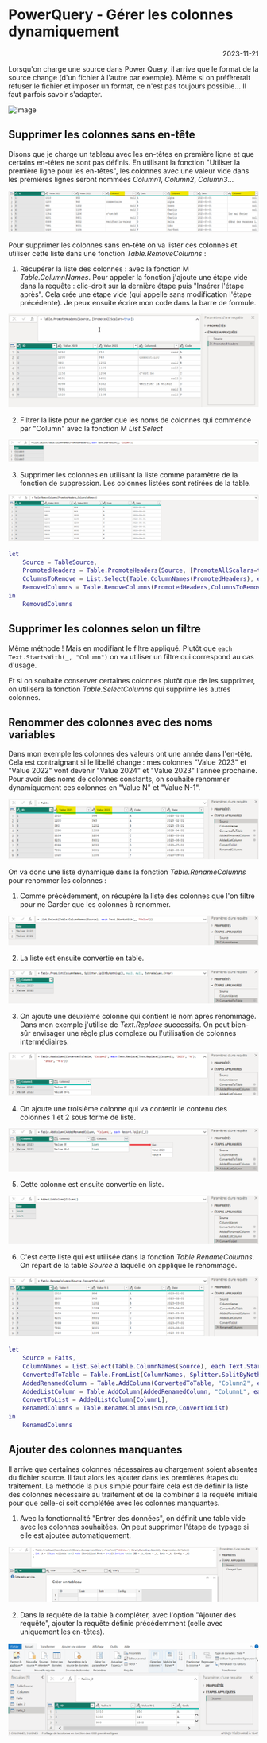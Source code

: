 # PowerQuery - Gérer les colonnes dynamiquement

<p style="text-align: right;">2023-11-21</p>

Lorsqu'on charge une source dans Power Query, il arrive que le format de la source change (d'un fichier à l'autre par exemple). Même si on préfèrerait refuser le fichier et imposer un format, ce n'est pas toujours possible... Il faut parfois savoir s'adapter.

![image](https://i.kym-cdn.com/entries/icons/original/000/023/987/overcome.jpg)

## Supprimer les colonnes sans en-tête

Disons que je charge un tableau avec les en-têtes en première ligne et que certains en-têtes ne sont pas définis. En utilisant la fonction "Utiliser la première ligne pour les en-têtes", les colonnes avec une valeur vide dans les premières lignes seront nommées *Column1*, *Column2*, *Column3*...

![image](/Images/20231121-powerquery-columns/Ex1-PromotedHeaders.png)

Pour supprimer les colonnes sans en-tête on va lister ces colonnes et utiliser cette liste dans une fonction *Table.RemoveColumns* :

1. Récupérer la liste des colonnes : avec la fonction M *Table.ColumnNames*. Pour appeler la fonction j'ajoute une étape vide dans la requête : clic-droit sur la dernière étape puis "Insérer l'étape après". Cela crée une étape vide (qui appelle sans modification l'étape précédente). Je peux ensuite écrire mon code dans la barre de formule.

![image](/Images/20231121-powerquery-columns/Ex1-ColumnNames.gif)

2. Filtrer la liste pour ne garder que les noms de colonnes qui commence par "Column" avec la fonction M *List.Select*

![image](/Images/20231121-powerquery-columns/Ex1-ColumnsToRemove.png)

3. Supprimer les colonnes en utilisant la liste comme paramètre de la fonction de suppression. Les colonnes listées sont retirées de la table.

![image](/Images/20231121-powerquery-columns/Ex1-RemovedColumns.png)

```M
let
    Source = TableSource,
    PromotedHeaders = Table.PromoteHeaders(Source, [PromoteAllScalars=true]),
    ColumnsToRemove = List.Select(Table.ColumnNames(PromotedHeaders), each Text.StartsWith(_, "Column")),
    RemovedColumns = Table.RemoveColumns(PromotedHeaders,ColumnsToRemove)
in
    RemovedColumns
```
## Supprimer les colonnes selon un filtre

Même méthode ! Mais en modifiant le filtre appliqué. Plutôt que ```each Text.StartsWith(_, "Column")``` on va utiliser un filtre qui correspond au cas d'usage.

Et si on souhaite conserver certaines colonnes plutôt que de les supprimer, on utilisera la fonction *Table.SelectColumns* qui supprime les autres colonnes.


## Renommer des colonnes avec des noms variables

Dans mon exemple les colonnes des valeurs ont une année dans l'en-tête. Cela est contraignant si le libellé change : mes colonnes "Value 2023" et "Value 2022" vont devenir "Value 2024" et "Value 2023" l'année prochaine.
Pour avoir des noms de colonnes constants, on souhaite renommer dynamiquement ces colonnes en "Value N" et "Value N-1".

![image](/Images/20231121-powerquery-columns/Ex2-Source.png)

On va donc une liste dynamique dans la fonction *Table.RenameColumns* pour renommer les colonnes :

1. Comme précédemment, on récupère la liste des colonnes que l'on filtre pour ne Garder que les colonnes à renommer.

![image](/Images/20231121-powerquery-columns/Ex2-ColumnNames.png)

2. La liste est ensuite convertie en table.

![image](/Images/20231121-powerquery-columns/Ex2-ConvertedToTable.png)

3. On ajoute une deuxième colonne qui contient le nom après renommage. Dans mon exemple j'utilise de *Text.Replace* successifs. On peut bien-sûr envisager une règle plus complexe ou l'utilisation de colonnes intermédiaires.

![image](/Images/20231121-powerquery-columns/Ex2-AddedRenamedColumn.png)

4. On ajoute une troisième colonne qui va contenir le contenu des colonnes 1 et 2 sous forme de liste. 

![image](/Images/20231121-powerquery-columns/Ex2-AddListColumn.png)

5. Cette colonne est ensuite convertie en liste.

![image](/Images/20231121-powerquery-columns/Ex2-ConvertToList.png)
 
6. C'est cette liste qui est utilisée dans la fonction *Table.RenameColumns*. On repart de la table *Source* à laquelle on applique le renommage.

![image](/Images/20231121-powerquery-columns/Ex2-RenamedColumns.png)

```M
let
    Source = Faits,
    ColumnNames = List.Select(Table.ColumnNames(Source), each Text.StartsWith(_, "Value")),
    ConvertedToTable = Table.FromList(ColumnNames, Splitter.SplitByNothing(), null, null, ExtraValues.Error),
    AddedRenamedColumn = Table.AddColumn(ConvertedToTable, "Column2", each Text.Replace(Text.Replace([Column1], "2023", "N"), "2022", "N-1")),
    AddedListColumn = Table.AddColumn(AddedRenamedColumn, "ColumnL", each Record.ToList(_)),
    ConvertToList = AddedListColumn[ColumnL],
    RenamedColumns = Table.RenameColumns(Source,ConvertToList)
in
    RenamedColumns
```

## Ajouter des colonnes manquantes

Il arrive que certaines colonnes nécessaires au chargement soient absentes du fichier source. Il faut alors les ajouter dans les premières étapes du traitement.
La méthode la plus simple pour faire cela est de définir la liste des colonnes nécessaire au traitement et de la combiner à la requête initiale pour que celle-ci soit complétée avec les colonnes manquantes.

1. Avec la fonctionnalité "Entrer des données", on définit une table vide avec les colonnes souhaitées. On peut supprimer l'étape de typage si elle est ajoutée automatiquement.

![image](/Images/20231121-powerquery-columns/Ex3-Source.png)

2. Dans la requête de la table à compléter, avec l'option "Ajouter des requête", ajouter la requête définie précédemment (celle avec uniquement les en-têtes). 
 
![image](/Images/20231121-powerquery-columns/Ex3-AppendedQuery.gif)
